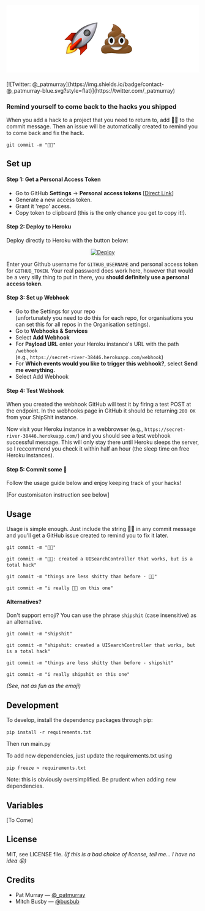
<h3 align="center">
  <img src="shpishit-icon.png" alt="🚀💩  Logo" />
</h3>
[![Twitter: @_patmurray](https://img.shields.io/badge/contact-@_patmurray-blue.svg?style=flat)](https://twitter.com/_patmurray)


### Remind yourself to come back to the hacks you shipped

When you add a hack to a project that you need to return to, add 🚀💩 to the commit message. Then an issue will be automatically created to remind you to come back and fix the hack. 

```
git commit -m "🚀💩"
```


## Set up

#### Step 1: Get a Personal Access Token

- Go to GitHub **Settings** → **Personal access tokens** [[Direct Link](https://github.com/settings/tokens/new)] 
- Generate a new access token. 
- Grant it 'repo' access.
- Copy token to clipboard (this is the only chance you get to copy it!).

#### Step 2: Deploy to Heroku

Deploy directly to Heroku with the button below:

<p align="center">
  <a href="https://heroku.com/deploy?template=https://github.com/PatMurrayDEV/ShipShit/tree/heroku"><img src="https://www.herokucdn.com/deploy/button.svg" alt="Deploy" /></a>
</p>


Enter your Github username for `GITHUB_USERNAME` and personal access token for `GITHUB_TOKEN`. Your real password does work here, however that would be a very silly thing to put in there, you **should definitely use a personal access token**. 

#### Step 3: Set up Webhook

- Go to the Settings for your repo  
  (unfortunately you need to do this for each repo, for organisations you can set this for all repos in the Organisation settings).
- Go to **Webhooks & Services**
- Select **Add Webhook**
- For **Payload URL** enter your Heroku instance's URL with the path `/webhook`  
  (e.g., `https://secret-river-38446.herokuapp.com/webhook`)
- For **Which events would you like to trigger this webhook?**, select **Send me everything.**
- Select Add Webhook

#### Step 4: Test Webhook

When you created the webhook GitHub will test it by firing a test POST at the endpoint. In the webhooks page in GitHub it should be returning `200 OK` from your ShipShit instance. 

Now visit your Heroku instance in a webbrowser (e.g., `https://secret-river-38446.herokuapp.com/`) and you should see a test webhook successful message. This will only stay there until Heroku sleeps the server, so I reccommend you check it within half an hour (the sleep time on free Heroku instances). 


#### Step 5: Commit some 💩

Follow the usage guide below and enjoy keeping track of your hacks!


[For customisaton instruction see below]


## Usage

Usage is simple enough. Just include the string 🚀💩 in any commit message and you'll get a GitHub issue created to remind you to fix it later. 

```
git commit -m "🚀💩"
```
```
git commit -m "🚀💩: created a UISearchController that works, but is a total hack"
```
```
git commit -m "things are less shitty than before - 🚀💩"
```
```
git commit -m "i really 🚀💩 on this one"
```

#### Alternatives?
Don't support emoji? You can use the phrase `shipshit` (case insensitive) as an alternative.

```
git commit -m "shipshit"
```
```
git commit -m "shipshit: created a UISearchController that works, but is a total hack"
```
```
git commit -m "things are less shitty than before - shipshit"
```
```
git commit -m "i really shipshit on this one"
```
*(See, not as fun as the emoji)*

## Development

To develop, install the dependency packages through pip:

`pip install -r requirements.txt`

Then run main.py

To add new dependencies, just update the requirements.txt using

`pip freeze > requirements.txt`

Note: this is obviously oversimplified. Be prudent when adding new dependencies.

## Variables 

[To Come]

## License

MIT, see LICENSE file. *(If this is a bad choice of license, tell me… I have no idea 😝)*



## Credits

- Pat Murray — [@_patmurray](https://twitter.com/_patmurray)
- Mitch Busby — [@busbub](https://twitter.com/busbub)









